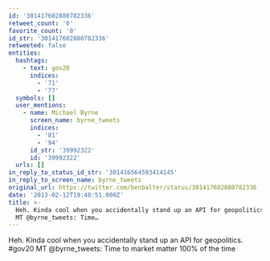 ```yaml
---
id: '301417602880782336'
retweet_count: '0'
favorite_count: '0'
id_str: '301417602880782336'
retweeted: false
entities:
  hashtags:
    - text: gov20
      indices:
        - '71'
        - '77'
  symbols: []
  user_mentions:
    - name: Michael Byrne
      screen_name: byrne_tweets
      indices:
        - '81'
        - '94'
      id_str: '39992322'
      id: '39992322'
  urls: []
in_reply_to_status_id_str: '301416564593414145'
in_reply_to_screen_name: byrne_tweets
original_url: https://twitter.com/benbalter/status/301417602880782336
date: '2013-02-12T19:48:51.000Z'
title: >-
  Heh. Kinda cool when you accidentally stand up an API for geopolitics. #gov20
  MT @byrne_tweets: Time…
---
```


Heh. Kinda cool when you accidentally stand up an API for geopolitics. #gov20 MT @byrne_tweets: Time to market matter 100% of the time